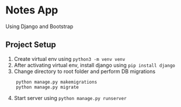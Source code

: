 # Notes App
Using Django and Bootstrap


## Project Setup

1. Create virtual env using `python3 -m venv venv`
2. After activating virtual env, install django using `pip install django`
3. Change directory to root folder and perform DB migrations
```
    python manage.py makemigrations
    python manage.py migrate
```
4. Start server using `python manage.py runserver`
